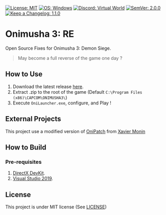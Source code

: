 [![License: MIT](https://img.shields.io/badge/License-MIT-A31F34.svg)](https://github.com/Virtual-World-RE/O3RE/blob/master/LICENSE)
[![OS: Windows](https://img.shields.io/badge/OS-Windows-97CA00.svg)](https://img.shields.io/badge/OS-Windows-97CA00.svg)
[![Discord: Virtual World](https://img.shields.io/discord/322510885799198722.svg?label=Virtual%20World&logo=discord&logoColor=ffffff&color=7389D8&labelColor=6A7EC2)](https://discord.gg/UTVkc98p7P)
[![SemVer: 2.0.0](https://img.shields.io/badge/SemVer-2.0.0-3F4551.svg)](https://github.com/Virtual-World-RE/O3RE/blob/master/SEMVER.md)
[![Keep a Changelog: 1.1.0](https://img.shields.io/badge/Keep%20a%20changelog-1.1.0-f25d30.svg)](https://github.com/Virtual-World-RE/O3RE/blob/master/CHANGELOG.md)

# Onimusha 3: RE
Open Source Fixes for Onimusha 3: Demon Siege.
> May become a full reverse of the game one day ?


## How to Use

1. Download the latest release [here](https://github.com/Virtual-World-RE/O3RE/releases/latest/).
2. Extract .zip to the root of the game (Default ``C:\Program Files (x86)\CAPCOM\ONIMUSHA3\``) <!-- Or use our smart exe installer -->
3. Execute ``OniLauncher.exe``, configure, and Play !


## External Projects

This project use a modified version of [OniPatch](https://github.com/xaviermonin/Onimusha3Patch/tree/master/src/OniPatch) from [Xavier Monin](https://github.com/xaviermonin)


## How to Build

### Pre-requisites

1. [DirectX DevKit](https://www.microsoft.com/en-us/download/details.aspx?id=6812).
2. [Visual Studio 2019](https://visualstudio.microsoft.com/fr/free-developer-offers/).


## License

This project is under MIT license (See [LICENSE](https://github.com/Virtual-World-RE/O3RE/blob/master/LICENSE))

